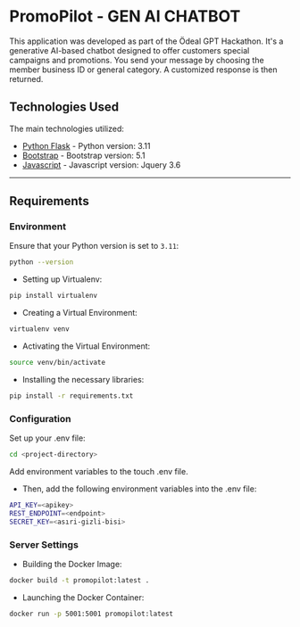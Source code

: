 # PromoPilot - GEN AI CHATBOT

This application was developed as part of the Ödeal GPT Hackathon. It's a generative AI-based chatbot designed to offer customers special campaigns and promotions.
You send your message by choosing the member business ID or general category. A customized response is then returned.

## Technologies Used

The main technologies utilized:

- [Python Flask](https://flask.palletsprojects.com/en/3.0.x/) - Python version: 3.11 
- [Bootstrap](https://getbootstrap.com/docs/5.1/getting-started/introduction/) - Bootstrap version: 5.1
- [Javascript](https://blog.jquery.com/2021/03/02/jquery-3-6-0-released/) - Javascript version: Jquery 3.6

---

## Requirements

### Environment

Ensure that your Python version is set to `3.11`:

```bash
python --version
```

- Setting up Virtualenv:

```bash
pip install virtualenv
```
- Creating a Virtual Environment:
```bash
virtualenv venv
```
- Activating the Virtual Environment:
```bash
source venv/bin/activate
```
- Installing the necessary libraries:
```bash
pip install -r requirements.txt
```

### Configuration

Set up your .env file:

```bash
cd <project-directory>
```

Add environment variables to the touch .env file.

- Then, add the following environment variables into the .env file:

```bash
API_KEY=<apikey>
REST_ENDPOINT=<endpoint>
SECRET_KEY=<asıri-gizli-bisi>
```

### Server Settings

- Building the Docker Image:
```bash
docker build -t promopilot:latest .
```

- Launching the Docker Container:
```bash
docker run -p 5001:5001 promopilot:latest
```
